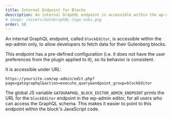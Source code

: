 ```yaml
---
title: Internal Endpoint for Blocks
description: An internal GraphQL endpoint is accessible within the wp-admin only, to allow developers to fetch data for their Gutenberg blocks.
# image: /assets/GatoGraphQL-logo-suki.png
order: 58
---
```


An internal GraphQL endpoint, called `blockEditor`, is accessible within the wp-admin only, to allow developers to fetch data for their Gutenberg blocks.

This endpoint has a pre-defined configuration (i.e. it does not have the user preferences from the plugin applied to it), so its behavior is consistent.

It is accessible under URL:

```apacheconf
https://yoursite.com/wp-admin/edit.php?page=gatographql&action=execute_query&endpoint_group=blockEditor
```

The global JS variable `GATOGRAPHQL_BLOCK_EDITOR_ADMIN_ENDPOINT` prints the URL for the `blockEditor` endpoint in the wp-admin editor, for all users who can access the GraphQL schema. This makes it easier to point to this endpoint within the block's JavaScript code.

